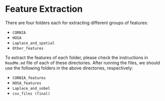# Feature Extraction
There are four folders each for extracting different groups of features:
- `CORNIA`
- `HOSA`
- `Laplace_and_spatial`
- `Other_features`

To extract the features of each folder, please check the instructions in `ReadMe.md` file of each of these directories.
After running the files, we should use the following folders in the above directories, respectively:
- `CORNIA_features`
- `HOSA_features`
- `Laplace_and_sobel`
- `csv_files (final)`